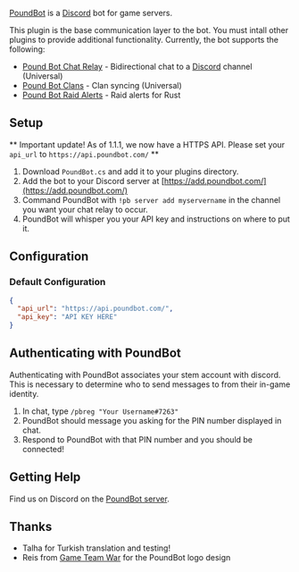 [PoundBot](https://github.com/poundbot/poundbot) is a [Discord](https://discord.gg/) bot for game servers.

This plugin is the base communication layer to the bot. You must intall other plugins to provide additional
functionality. Currently, the bot supports the following:

* [Pound Bot Chat Relay](https://umod.org/plugins/pound-bot-chat-relay) - Bidirectional chat to a [Discord](https://discord.gg/) channel (Universal)
* [Pound Bot Clans](https://umod.org/plugins/pound-bot-clans) - Clan syncing (Universal)
* [Pound Bot Raid Alerts](https://umod.org/plugins/pound-bot-raid-alerts) - Raid alerts for Rust

## Setup

** Important update! As of 1.1.1, we now have a HTTPS API. Please set your `api_url` to `https://api.poundbot.com/` **

1. Download `PoundBot.cs` and add it to your plugins directory.
2. Add the bot to your Discord server at [https://add.poundbot.com/](https://add.poundbot.com/) 
3. Command PoundBot with `!pb server add myservername` in the channel you want your chat relay to occur.
4. PoundBot will whisper you your API key and instructions on where to put it.

## Configuration

### Default Configuration

```json
{
  "api_url": "https://api.poundbot.com/",
  "api_key": "API KEY HERE"
}
```

## Authenticating with PoundBot

Authenticating with PoundBot associates your stem account with discord. This is necessary to determine
who to send messages to from their in-game identity.

1. In chat, type `/pbreg "Your Username#7263"`
2. PoundBot should message you asking for the PIN number displayed in chat.
3. Respond to PoundBot with that PIN number and you should be connected!

## Getting Help

Find us on Discord on the [PoundBot server](https://discord.gg/ZPNtWEf).

## Thanks

* Talha for Turkish translation and testing!
* Reis from [Game Team War](http://gameteamwar.com/) for the PoundBot logo design
